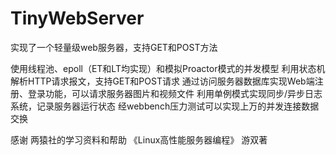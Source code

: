# TinyWebServer
实现了一个轻量级web服务器，支持GET和POST方法

使用线程池、epoll（ET和LT均实现）和模拟Proactor模式的并发模型 
利用状态机解析HTTP请求报文，支持GET和POST请求
通过访问服务器数据库实现Web端注册、登录功能，可以请求服务器图片和视频文件
利用单例模式实现同步/异步日志系统，记录服务器运行状态 
经webbench压力测试可以实现上万的并发连接数据交换  

感谢
两猿社的学习资料和帮助
《Linux高性能服务器编程》 游双著

